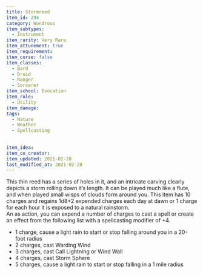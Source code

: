 ```yaml
---
title: Stormreed
item_id: 294
category: Wondrous
item_subtypes: 
  - Instrument
item_rarity: Very Rare
item_attunement: true
item_requirement: 
item_curse: false
item_classes: 
  - Bard
  - Druid
  - Ranger
  - Sorcerer
item_school: Evocation
item_role: 
  - Utility
item_damage: 
tags:
  - Nature
  - Weather
  - Spellcasting
  
  
item_idea: 
item_co_creator: 
item_updated: 2021-02-28
last_modified_at: 2021-02-28
---
```


This thin reed has a series of holes in it, and an intricate carving clearly depicts a storm rolling down it’s length. It can be played much like a flute, and when played small wisps of clouds form around you. This item has 10 charges and regains 1d8+2 expended charges each day at dawn or 1 charge for each hour it is exposed to a natural rainstorm.  
An as action, you can expend a number of charges to cast a spell or create an effect from the following list with a spellcasting modifier of +4.

*   1 charge, cause a light rain to start or stop falling around you in a 20-foot radius
*   2 charges, cast <magic-spell>Warding Wind</magic-spell>
*   3 charges, cast <magic-spell>Call Lightning</magic-spell> or <magic-spell>Wind Wall</magic-spell>
*   4 charges, cast <magic-spell>Storm Sphere</magic-spell>
*   5 charges, cause a light rain to start or stop falling in a 1 mile radius
